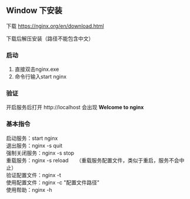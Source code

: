 ## Window 下安装

下载 https://nginx.org/en/download.html

下载后解压安装（路径不能包含中文）

### 启动

1. 直接双击nginx.exe
2. 命令行输入start nginx

### 验证

开启服务后打开 http://localhost 会出现 <b>Welcome to nginx</b>

### 基本指令

启动服务：start nginx  
退出服务：nginx -s quit  
强制关闭服务：nginx -s stop  
重载服务：nginx -s reload　　（重载服务配置文件，类似于重启，服务不会中止）  
验证配置文件：nginx -t  
使用配置文件：nginx -c "配置文件路径"  
使用帮助：nginx -h  


